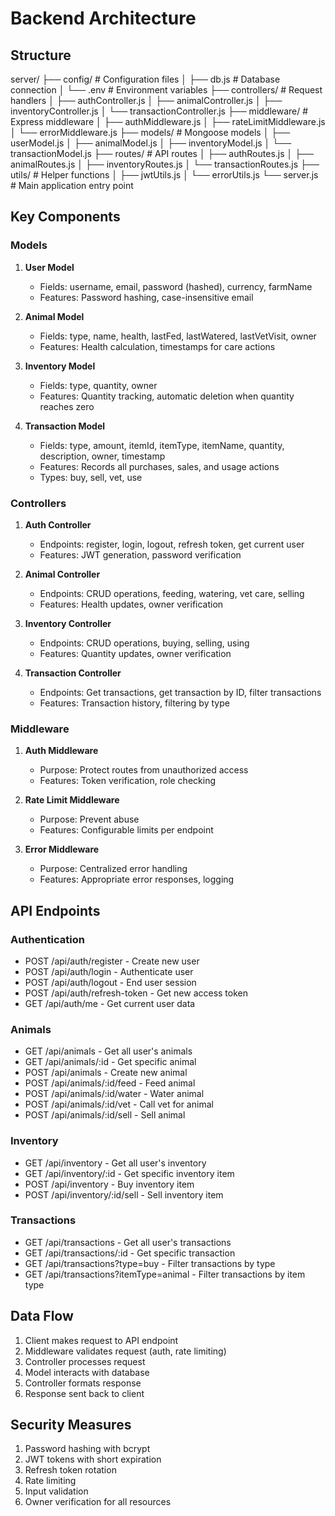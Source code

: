 # Backend Architecture

## Structure

server/
├── config/ # Configuration files
│ ├── db.js # Database connection
│ └── .env # Environment variables
├── controllers/ # Request handlers
│ ├── authController.js
│ ├── animalController.js
│ ├── inventoryController.js
│ └── transactionController.js
├── middleware/ # Express middleware
│ ├── authMiddleware.js
│ ├── rateLimitMiddleware.js
│ └── errorMiddleware.js
├── models/ # Mongoose models
│ ├── userModel.js
│ ├── animalModel.js
│ ├── inventoryModel.js
│ └── transactionModel.js
├── routes/ # API routes
│ ├── authRoutes.js
│ ├── animalRoutes.js
│ ├── inventoryRoutes.js
│ └── transactionRoutes.js
├── utils/ # Helper functions
│ ├── jwtUtils.js
│ └── errorUtils.js
└── server.js # Main application entry point

## Key Components

### Models

1. **User Model**

   - Fields: username, email, password (hashed), currency, farmName
   - Features: Password hashing, case-insensitive email

2. **Animal Model**

   - Fields: type, name, health, lastFed, lastWatered, lastVetVisit, owner
   - Features: Health calculation, timestamps for care actions

3. **Inventory Model**

   - Fields: type, quantity, owner
   - Features: Quantity tracking, automatic deletion when quantity reaches zero

4. **Transaction Model**
   - Fields: type, amount, itemId, itemType, itemName, quantity, description, owner, timestamp
   - Features: Records all purchases, sales, and usage actions
   - Types: buy, sell, vet, use

### Controllers

1. **Auth Controller**

   - Endpoints: register, login, logout, refresh token, get current user
   - Features: JWT generation, password verification

2. **Animal Controller**

   - Endpoints: CRUD operations, feeding, watering, vet care, selling
   - Features: Health updates, owner verification

3. **Inventory Controller**

   - Endpoints: CRUD operations, buying, selling, using
   - Features: Quantity updates, owner verification

4. **Transaction Controller**
   - Endpoints: Get transactions, get transaction by ID, filter transactions
   - Features: Transaction history, filtering by type

### Middleware

1. **Auth Middleware**

   - Purpose: Protect routes from unauthorized access
   - Features: Token verification, role checking

2. **Rate Limit Middleware**

   - Purpose: Prevent abuse
   - Features: Configurable limits per endpoint

3. **Error Middleware**
   - Purpose: Centralized error handling
   - Features: Appropriate error responses, logging

## API Endpoints

### Authentication

- POST /api/auth/register - Create new user
- POST /api/auth/login - Authenticate user
- POST /api/auth/logout - End user session
- POST /api/auth/refresh-token - Get new access token
- GET /api/auth/me - Get current user data

### Animals

- GET /api/animals - Get all user's animals
- GET /api/animals/:id - Get specific animal
- POST /api/animals - Create new animal
- POST /api/animals/:id/feed - Feed animal
- POST /api/animals/:id/water - Water animal
- POST /api/animals/:id/vet - Call vet for animal
- POST /api/animals/:id/sell - Sell animal

### Inventory

- GET /api/inventory - Get all user's inventory
- GET /api/inventory/:id - Get specific inventory item
- POST /api/inventory - Buy inventory item
- POST /api/inventory/:id/sell - Sell inventory item

### Transactions

- GET /api/transactions - Get all user's transactions
- GET /api/transactions/:id - Get specific transaction
- GET /api/transactions?type=buy - Filter transactions by type
- GET /api/transactions?itemType=animal - Filter transactions by item type

## Data Flow

1. Client makes request to API endpoint
2. Middleware validates request (auth, rate limiting)
3. Controller processes request
4. Model interacts with database
5. Controller formats response
6. Response sent back to client

## Security Measures

1. Password hashing with bcrypt
2. JWT tokens with short expiration
3. Refresh token rotation
4. Rate limiting
5. Input validation
6. Owner verification for all resources
